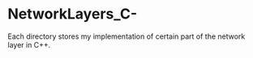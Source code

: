 # NetworkLayers_C-

Each directory stores my implementation of certain part of the network layer in C++.

